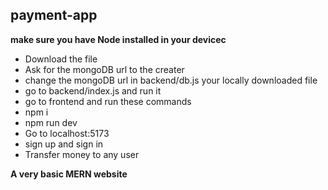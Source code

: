 ## payment-app
**make sure you have Node installed in your devicec**
- Download the file
- Ask for the mongoDB url to the creater
- change the mongoDB url in backend/db.js your locally downloaded file
- go to backend/index.js and run it
- go to frontend and run these commands
- npm i
- npm run dev
- Go to localhost:5173
- sign up and sign in
- Transfer money to any user

 **A very basic MERN website**
